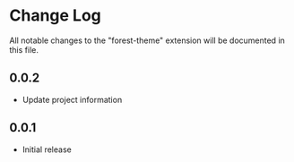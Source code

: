 # Change Log

All notable changes to the "forest-theme" extension will be documented in this file.

## 0.0.2

- Update project information

## 0.0.1

- Initial release
